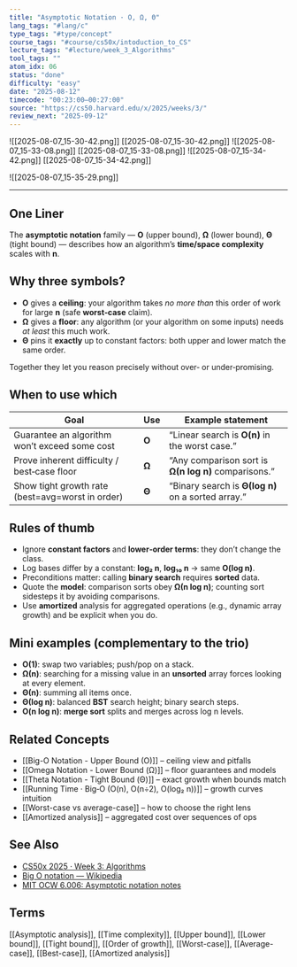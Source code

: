 ```yaml
---
title: "Asymptotic Notation · O, Ω, Θ"
lang_tags: "#lang/c"
type_tags: "#type/concept"
course_tags: "#course/cs50x/intoduction_to_CS"
lecture_tags: "#lecture/week_3_Algorithms"
tool_tags: ""
atom_idx: 06
status: "done"
difficulty: "easy"
date: "2025-08-12"
timecode: "00:23:00–00:27:00"
source: "https://cs50.harvard.edu/x/2025/weeks/3/"
review_next: "2025-09-12"
---
```


![[2025-08-07_15-30-42.png]] [[2025-08-07_15-30-42.png]]
![[2025-08-07_15-33-08.png]] [[2025-08-07_15-33-08.png]]
![[2025-08-07_15-34-42.png]] [[2025-08-07_15-34-42.png]]

![[2025-08-07_15-35-29.png]]

---

## One Liner
The **asymptotic notation** family — **O** (upper bound), **Ω** (lower bound), **Θ** (tight bound) — describes how an algorithm’s **time/space complexity** scales with **n**.

## Why three symbols?
- **O** gives a **ceiling**: your algorithm takes *no more than* this order of work for large **n** (safe **worst‑case** claim).
- **Ω** gives a **floor**: any algorithm (or your algorithm on some inputs) needs *at least* this much work.
- **Θ** pins it **exactly** up to constant factors: both upper and lower match the same order.

Together they let you reason precisely without over‑ or under‑promising.

## When to use which
| Goal | Use | Example statement |
|---|---|---|
| Guarantee an algorithm won’t exceed some cost | **O** | “Linear search is **O(n)** in the worst case.” |
| Prove inherent difficulty / best‑case floor | **Ω** | “Any comparison sort is **Ω(n log n)** comparisons.” |
| Show tight growth rate (best=avg=worst in order) | **Θ** | “Binary search is **Θ(log n)** on a sorted array.” |

## Rules of thumb
- Ignore **constant factors** and **lower‑order terms**: they don’t change the class.
- Log bases differ by a constant: **log₂ n**, **log₁₀ n** → same **O(log n)**.
- Preconditions matter: calling **binary search** requires **sorted** data.
- Quote the **model**: comparison sorts obey **Ω(n log n)**; counting sort sidesteps it by avoiding comparisons.
- Use **amortized** analysis for aggregated operations (e.g., dynamic array growth) and be explicit when you do.

## Mini examples (complementary to the trio)
- **O(1)**: swap two variables; push/pop on a stack.
- **Ω(n)**: searching for a missing value in an **unsorted** array forces looking at every element.
- **Θ(n)**: summing all items once.
- **Θ(log n)**: balanced **BST** search height; binary search steps.
- **O(n log n)**: **merge sort** splits and merges across log n levels.

## Related Concepts
- [[Big-O Notation - Upper Bound (O)]] – ceiling view and pitfalls
- [[Omega Notation - Lower Bound (Ω)]] – floor guarantees and models
- [[Theta Notation - Tight Bound (Θ)]] – exact growth when bounds match
- [[Running Time · Big‑O (O(n), O(n÷2), O(log₂ n))]] – growth curves intuition
- [[Worst-case vs average-case]] – how to choose the right lens
- [[Amortized analysis]] – aggregated cost over sequences of ops

## See Also
- [CS50x 2025 · Week 3: Algorithms](https://cs50.harvard.edu/x/2025/weeks/3/)
- [Big O notation — Wikipedia](https://en.wikipedia.org/wiki/Big_O_notation)
- [MIT OCW 6.006: Asymptotic notation notes](https://ocw.mit.edu/courses/6-006-introduction-to-algorithms-spring-2020/resources/mit6_006s20_lec2/)

## Terms
[[Asymptotic analysis]], [[Time complexity]], [[Upper bound]], [[Lower bound]], [[Tight bound]], [[Order of growth]], [[Worst-case]], [[Average-case]], [[Best-case]], [[Amortized analysis]]
